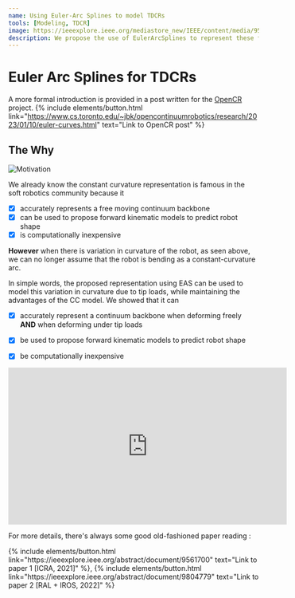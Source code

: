 ```yaml
---
name: Using Euler-Arc Splines to model TDCRs
tools: [Modeling, TDCR]
image: https://ieeexplore.ieee.org/mediastore_new/IEEE/content/media/9560720/9560666/9561700/rao1-p7-rao-large.gif
description: We propose the use of EulerArcSplines to represent these flexible robots
---
```


# Euler Arc Splines for TDCRs

A more formal introduction is provided in a post written for the [OpenCR](https://www.cs.toronto.edu/~jbk/opencontinuumrobotics/) project. 
{% include elements/button.html link="https://www.cs.toronto.edu/~jbk/opencontinuumrobotics/research/2023/01/10/euler-curves.html" text="Link to OpenCR post" %}



## The Why


![Motivation](https://ieeexplore.ieee.org/mediastore_new/IEEE/content/media/9560720/9560666/9561700/rao1-p7-rao-large.gif)

We already know the constant curvature representation is famous in the soft robotics community because it
- [x] accurately represents a free moving continuum backbone 
- [x] can be used to propose forward kinematic models to predict robot shape
- [x] is computationally inexpensive

**However** when there is variation in curvature of the robot, as seen above, we can no longer assume that the robot is bending as a constant-curvature arc.

In simple words, the proposed representation using EAS can be used to model this variation in curvature due to tip loads, while maintaining the advantages of the CC model. We showed that it can

- [x] accurately represent a continuum backbone when deforming freely **AND** when deforming under tip loads
- [x] be used to propose forward kinematic models to predict robot shape
- [x] be computationally inexpensive


<p class="text-center">
<iframe width="560" height="315" src="https://www.youtube.com/embed/kavIG50nVb0" title="YouTube video player" frameborder="0" allow="accelerometer; autoplay; clipboard-write; encrypted-media; gyroscope; picture-in-picture; web-share" allowfullscreen></iframe>
</p>

For more details, there's always some good old-fashioned paper reading : 
<p class="text-center">
{% include elements/button.html link="https://ieeexplore.ieee.org/abstract/document/9561700" text="Link to paper 1 [ICRA, 2021]" %}, 
{% include elements/button.html link="https://ieeexplore.ieee.org/abstract/document/9804779" text="Link to paper 2 [RAL + IROS, 2022]" %}
</p>